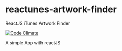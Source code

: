 # reactunes-artwork-finder
ReactJS iTunes Artwork Finder

[![Code Climate](https://codeclimate.com/github/marcio/reactunes-artwork-finder/badges/gpa.svg)](https://codeclimate.com/github/marcio/reactunes-artwork-finder)

A simple App with reactJS
